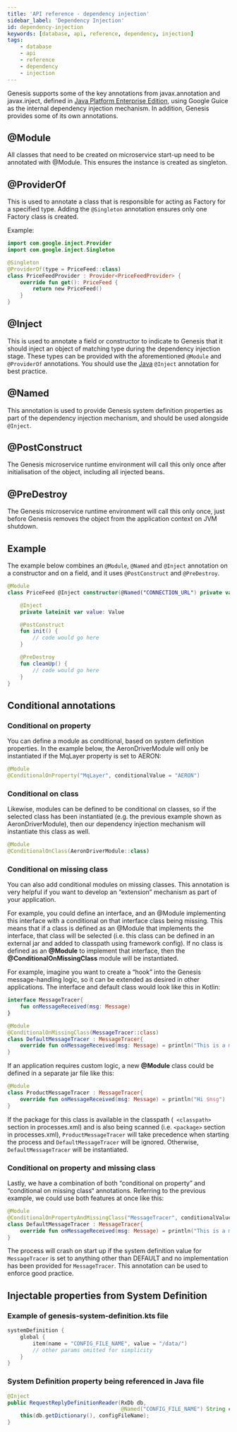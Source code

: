 ```yaml
---
title: 'API reference - dependency injection'
sidebar_label: 'Dependency Injection'
id: dependency-injection
keywords: [database, api, reference, dependency, injection]
tags:
    - database
    - api
    - reference
    - dependency
    - injection
---
```





Genesis supports some of the key annotations from javax.annotation and javax.inject, defined in [Java Platform Enterprise Edition](https://docs.oracle.com/javaee/7/index.html), using Google Guice as the internal dependency injection mechanism. In addition, Genesis provides some of its own annotations.

## @Module

All classes that need to be created on microservice start-up need to be annotated with @Module. This ensures the instance is created as singleton.

## @ProviderOf

This is used to annotate a class that is responsible for acting as Factory for a specified type. Adding the `@Singleton` annotation ensures only one Factory class is created.

Example:
```kotlin
import com.google.inject.Provider
import com.google.inject.Singleton

@Singleton
@ProviderOf(type = PriceFeed::class)
class PriceFeedProvider : Provider<PriceFeedProvider> {
    override fun get(): PriceFeed {
        return new PriceFeed()
    }
}
```

## @Inject
This is used to annotate a field or constructor to indicate to Genesis that it should inject an object of matching type during the dependency injection stage. These types can be provided with the aforementioned `@Module` and `@ProviderOf` annotations. You should use the [Java](https://docs.oracle.com/javaee/7/api/javax/inject/Inject.html#:~:text=Injectable%20constructors%20are%20annotated%20with,most%20one%20constructor%20per%20class.&text=%40Inject%20is%20optional%20for%20public,injectors%20to%20invoke%20default%20constructors.) `@Inject` annotation for best practice.

## @Named

This annotation is used to provide Genesis system definition properties as part of the dependency injection mechanism, and should be used alongside `@Inject`.

## @PostConstruct

The Genesis microservice runtime environment will call this only once after initialisation of the object, including all injected beans.

## @PreDestroy

The Genesis microservice runtime environment will call this only once, just before Genesis removes the object from the application context on JVM shutdown.

## Example

The example below combines an `@Module`, `@Named` and `@Inject` annotation on a constructor and on a field, and it uses `@PostConstruct` and `@PreDestroy`.

```kotlin
@Module
class PriceFeed @Inject constructor(@Named("CONNECTION_URL") private val connectionUrl: String) {

    @Inject
    private lateinit var value: Value

    @PostConstruct
    fun init() {
        // code would go here
    }

    @PreDestroy
    fun cleanUp() {
        // code would go here
    }
}
```


## Conditional annotations
### Conditional on property
You can define a module as conditional, based on system definition properties. In the example below, the AeronDriverModule will only be instantiated if the MqLayer property is set to AERON: 

```kotlin
@Module
@ConditionalOnProperty("MqLayer", conditionalValue = "AERON")
```

### Conditional on class
Likewise, modules can be defined to be conditional on classes, so if the selected class has been instantiated (e.g. the previous example shown as AeronDriverModule), then our dependency injection mechanism will instantiate this class as well.

```kotlin
@Module
@ConditionalOnClass(AeronDriverModule::class)
```

### Conditional on missing class
You can also add conditional modules on missing classes. This annotation is very helpful if you want to develop an “extension” mechanism as part of your application. 

For example, you could define an interface, and an @Module implementing this interface with a conditional on that interface class being missing. This means that if a class is defined as an @Module that implements the interface, that class will be selected (i.e. this class can be defined in an external jar and added to classpath using framework config). If no class is defined as an **@Module** to implement that interface, then the **@ConditionalOnMissingClass** module will be instantiated.

For example, imagine you want to create a “hook” into the Genesis message-handling logic, so it can be extended as desired in other applications. The interface and default class would look like this in Kotlin:

```kotlin
interface MessageTracer{
    fun onMessageReceived(msg: Message)
}

@Module
@ConditionalOnMissingClass(MessageTracer::class)
class DefaultMessageTracer : MessageTracer{
    override fun onMessageReceived(msg: Message) = println("This is a message $msg")
}
```
If an application requires custom logic, a new **@Module** class could be defined in a separate jar file like this:

```kotlin
@Module
class ProductMessageTracer : MessageTracer{
    override fun onMessageReceived(msg: Message) = println("Hi $msg")
}
```
If the package for this class is available in the classpath (``` <classpath>``` section in processes.xml) and is also being scanned (i.e. ```<package>``` section in processes.xml), `ProductMessageTracer` will take precedence when starting the process and `DefaultMessageTracer` will be ignored. Otherwise, `DefaultMessageTracer` will be instantiated.

### Conditional on property and missing class
Lastly, we have a combination of both “conditional on property” and “conditional on missing class“ annotations. Referring to the previous example, we could use both features at once like this:

```kotlin
@Module
@ConditionalOnPropertyAndMissingClass("MessageTracer", conditionalValue = "DEFAULT", MessageTracer::class)
class DefaultMessageTracer : MessageTracer{
    override fun onMessageReceived(msg: Message) = println("This is a message $msg")
}

```
The process will crash on start up if the system definition value for `MessageTracer` is set to anything other than DEFAULT and no implementation has been provided for `MessageTracer`. This annotation can be used to enforce good practice.

## Injectable properties from System Definition

### Example of **genesis-system-definition.kts** file

```kotlin
systemDefinition {
    global {
        item(name = "CONFIG_FILE_NAME", value = "/data/")
        // other params omitted for simplicity
    }
}
```

### System Definition property being referenced in Java file
```java
@Inject
public RequestReplyDefinitionReader(RxDb db,
                                    @Named("CONFIG_FILE_NAME") String configFileName) throws GenesisConfigurationException {
    this(db.getDictionary(), configFileName);
}
```
